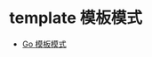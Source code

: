 # template 模板模式
- [Go 模板模式](https://github.com/Lieoxc/go_DesignPattern/blob/main/template/template_pattern.go)